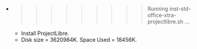 * >>>>>>>>> Running inst-std-office-xtra-projectlibre.sh ...
  * Install ProjectLibre.
  * Disk size = 3620984K. Space Used = 18456K.
